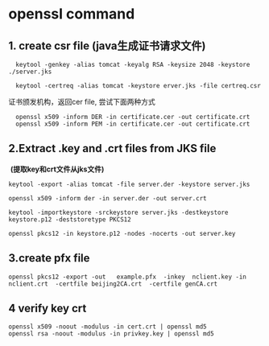 #                       openssl command 

## 1. create csr file (java生成证书请求文件)

```
  keytool -genkey -alias tomcat -keyalg RSA -keysize 2048 -keystore ./server.jks

  keytool -certreq -alias tomcat -keystore erver.jks -file certreq.csr
```

   证书颁发机构，返回cer   file, 尝试下面两种方式

```
  openssl x509 -inform DER -in certificate.cer -out certificate.crt
  openssl x509 -inform PEM -in certificate.cer -out certificate.crt
```



## 2.Extract .key and .crt files from JKS file

​    **(提取key和crt文件从jks文件)**

```
keytool -export -alias tomcat -file server.der -keystore server.jks
```

```
openssl x509 -inform der -in server.der -out server.crt
```

```
keytool -importkeystore -srckeystore server.jks -destkeystore keystore.p12 -deststoretype PKCS12
```

```
openssl pkcs12 -in keystore.p12 -nodes -nocerts -out server.key
```

## 3.create pfx file  

```
openssl pkcs12 -export -out   example.pfx  -inkey  nclient.key -in  nclient.crt  -certfile beijing2CA.crt  -certfile genCA.crt
```

## 4 verify  key crt  

```
openssl x509 -noout -modulus -in cert.crt | openssl md5
openssl rsa -noout -modulus -in privkey.key | openssl md5
```

